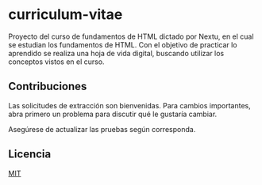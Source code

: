 # curriculum-vitae
Proyecto del curso de fundamentos de HTML dictado por Nextu, en el cual se estudian los fundamentos de HTML. Con el objetivo
de practicar lo aprendido se realiza una hoja de vida digital, buscando utilizar los conceptos vistos en el curso.

## Contribuciones
Las solicitudes de extracción son bienvenidas. Para cambios importantes, abra primero un problema para discutir qué le gustaría cambiar.

Asegúrese de actualizar las pruebas según corresponda.

## Licencia
[MIT](https://choosealicense.com/licenses/mit/)
